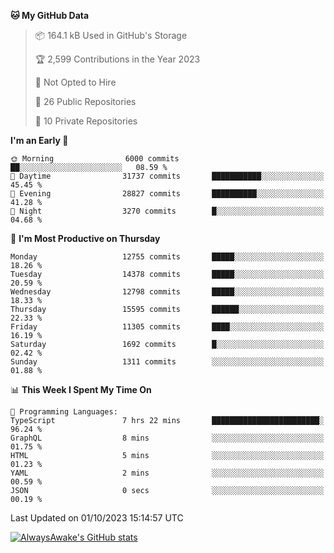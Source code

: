 <!--START_SECTION:waka-->
**🐱 My GitHub Data** 

> 📦 164.1 kB Used in GitHub's Storage 
 > 
> 🏆 2,599 Contributions in the Year 2023
 > 
> 🚫 Not Opted to Hire
 > 
> 📜 26 Public Repositories 
 > 
> 🔑 10 Private Repositories 
 > 
**I'm an Early 🐤** 

```text
🌞 Morning                6000 commits        ██░░░░░░░░░░░░░░░░░░░░░░░   08.59 % 
🌆 Daytime                31737 commits       ███████████░░░░░░░░░░░░░░   45.45 % 
🌃 Evening                28827 commits       ██████████░░░░░░░░░░░░░░░   41.28 % 
🌙 Night                  3270 commits        █░░░░░░░░░░░░░░░░░░░░░░░░   04.68 % 
```
📅 **I'm Most Productive on Thursday** 

```text
Monday                   12755 commits       █████░░░░░░░░░░░░░░░░░░░░   18.26 % 
Tuesday                  14378 commits       █████░░░░░░░░░░░░░░░░░░░░   20.59 % 
Wednesday                12798 commits       █████░░░░░░░░░░░░░░░░░░░░   18.33 % 
Thursday                 15595 commits       ██████░░░░░░░░░░░░░░░░░░░   22.33 % 
Friday                   11305 commits       ████░░░░░░░░░░░░░░░░░░░░░   16.19 % 
Saturday                 1692 commits        █░░░░░░░░░░░░░░░░░░░░░░░░   02.42 % 
Sunday                   1311 commits        ░░░░░░░░░░░░░░░░░░░░░░░░░   01.88 % 
```


📊 **This Week I Spent My Time On** 

```text
💬 Programming Languages: 
TypeScript               7 hrs 22 mins       ████████████████████████░   96.24 % 
GraphQL                  8 mins              ░░░░░░░░░░░░░░░░░░░░░░░░░   01.75 % 
HTML                     5 mins              ░░░░░░░░░░░░░░░░░░░░░░░░░   01.23 % 
YAML                     2 mins              ░░░░░░░░░░░░░░░░░░░░░░░░░   00.59 % 
JSON                     0 secs              ░░░░░░░░░░░░░░░░░░░░░░░░░   00.19 % 
```


 Last Updated on 01/10/2023 15:14:57 UTC
<!--END_SECTION:waka-->

[![AlwaysAwake's GitHub stats](https://github-readme-stats.vercel.app/api?username=AlwaysAwake&show_icons=true&theme=github_dark&count_private=true)](https://github.com/AlwaysAwake/AlwaysAwake)

